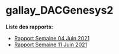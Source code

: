# gallay_DACGenesys2

**Liste des rapports:**
- [Rapport Semaine 04 Juin 2021](rapports/rapport_04_06_2021.md)
- [Rapport Semaine 11 Juin 2021](rapports/rapport_11_06_2021.md)
